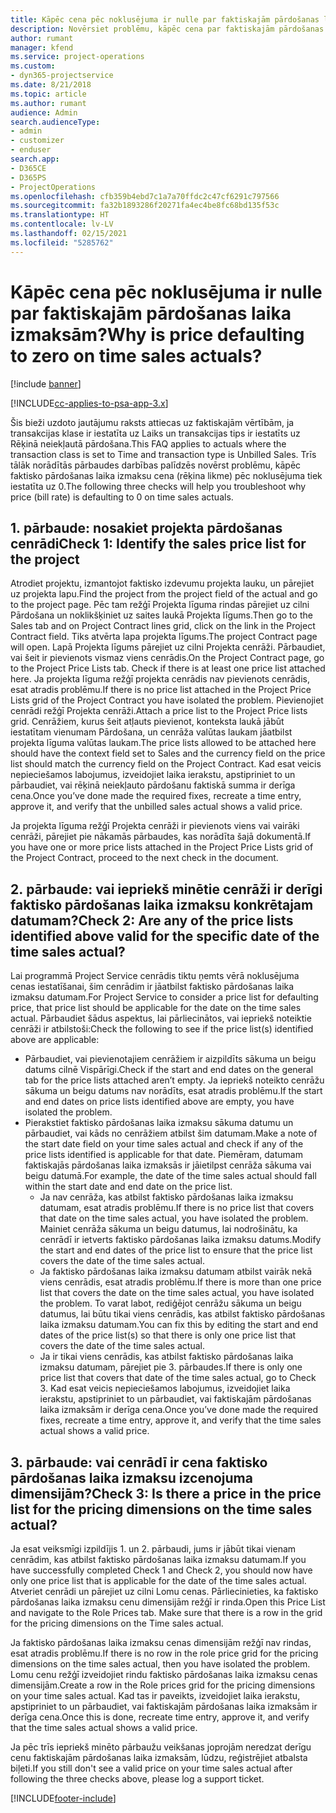 ```yaml
---
title: Kāpēc cena pēc noklusējuma ir nulle par faktiskajām pārdošanas laika izmaksām?
description: Novērsiet problēmu, kāpēc cena par faktiskajām pārdošanas laika izmaksām tiek pēc noklusējuma iestatīta uz 0.
author: rumant
manager: kfend
ms.service: project-operations
ms.custom:
- dyn365-projectservice
ms.date: 8/21/2018
ms.topic: article
ms.author: rumant
audience: Admin
search.audienceType:
- admin
- customizer
- enduser
search.app:
- D365CE
- D365PS
- ProjectOperations
ms.openlocfilehash: cfb359b4ebd7c1a7a70ffdc2c47cf6291c797566
ms.sourcegitcommit: fa32b1893286f20271fa4ec4be8fc68bd135f53c
ms.translationtype: HT
ms.contentlocale: lv-LV
ms.lasthandoff: 02/15/2021
ms.locfileid: "5285762"
---
```

# <a name="why-is-price-defaulting-to-zero-on-time-sales-actuals"></a><span data-ttu-id="5349e-103">Kāpēc cena pēc noklusējuma ir nulle par faktiskajām pārdošanas laika izmaksām?</span><span class="sxs-lookup"><span data-stu-id="5349e-103">Why is price defaulting to zero on time sales actuals?</span></span>

[!include [banner](../includes/psa-now-project-operations.md)]

[!INCLUDE[cc-applies-to-psa-app-3.x](../includes/cc-applies-to-psa-app-3x.md)]

<span data-ttu-id="5349e-104">Šis bieži uzdoto jautājumu raksts attiecas uz faktiskajām vērtībām, ja transakcijas klase ir iestatīta uz Laiks un transakcijas tips ir iestatīts uz Rēķinā neiekļautā pārdošana.</span><span class="sxs-lookup"><span data-stu-id="5349e-104">This FAQ applies to actuals where the transaction class is set to Time and transaction type is Unbilled Sales.</span></span> <span data-ttu-id="5349e-105">Trīs tālāk norādītās pārbaudes darbības palīdzēs novērst problēmu, kāpēc faktisko pārdošanas laika izmaksu cena (rēķina likme) pēc noklusējuma tiek iestatīta uz 0.</span><span class="sxs-lookup"><span data-stu-id="5349e-105">The following three checks will help you troubleshoot why price (bill rate) is defaulting to 0 on time sales actuals.</span></span>

## <a name="check-1-identify-the-sales-price-list-for-the-project"></a><span data-ttu-id="5349e-106">1. pārbaude: nosakiet projekta pārdošanas cenrādi</span><span class="sxs-lookup"><span data-stu-id="5349e-106">Check 1: Identify the sales price list for the project</span></span>

<span data-ttu-id="5349e-107">Atrodiet projektu, izmantojot faktisko izdevumu projekta lauku, un pārejiet uz projekta lapu.</span><span class="sxs-lookup"><span data-stu-id="5349e-107">Find the project from the project field of the actual and go to the project page.</span></span> <span data-ttu-id="5349e-108">Pēc tam režģī Projekta līguma rindas pārejiet uz cilni Pārdošana un noklikšķiniet uz saites laukā Projekta līgums.</span><span class="sxs-lookup"><span data-stu-id="5349e-108">Then go to the Sales tab and on Project Contract lines grid, click on the link in the Project Contract field.</span></span> <span data-ttu-id="5349e-109">Tiks atvērta lapa projekta līgums.</span><span class="sxs-lookup"><span data-stu-id="5349e-109">The project Contract page will open.</span></span> <span data-ttu-id="5349e-110">Lapā Projekta līgums pārejiet uz cilni Projekta cenrāži. Pārbaudiet, vai šeit ir pievienots vismaz viens cenrādis.</span><span class="sxs-lookup"><span data-stu-id="5349e-110">On the Project Contract page, go to the Project Price Lists tab. Check if there is at least one price list attached here.</span></span> <span data-ttu-id="5349e-111">Ja projekta līguma režģī projekta cenrādis nav pievienots cenrādis, esat atradis problēmu.</span><span class="sxs-lookup"><span data-stu-id="5349e-111">If there is no price list attached in the Project Price Lists grid of the Project Contract you have isolated the problem.</span></span> <span data-ttu-id="5349e-112">Pievienojiet cenrādi režģī Projekta cenrāži.</span><span class="sxs-lookup"><span data-stu-id="5349e-112">Attach a price list to the Project Price lists grid.</span></span> <span data-ttu-id="5349e-113">Cenrāžiem, kurus šeit atļauts pievienot, konteksta laukā jābūt iestatītam vienumam Pārdošana, un cenrāža valūtas laukam jāatbilst projekta līguma valūtas laukam.</span><span class="sxs-lookup"><span data-stu-id="5349e-113">The price lists allowed to be attached here should have the context field set to Sales and the currency field on the price list should match the currency field on the Project Contract.</span></span> <span data-ttu-id="5349e-114">Kad esat veicis nepieciešamos labojumus, izveidojiet laika ierakstu, apstipriniet to un pārbaudiet, vai rēķinā neiekļauto pārdošanu faktiskā summa ir derīga cena.</span><span class="sxs-lookup"><span data-stu-id="5349e-114">Once you’ve done made the required fixes, recreate a time entry, approve it, and verify that the unbilled sales actual shows a valid price.</span></span> 

<span data-ttu-id="5349e-115">Ja projekta līguma režģī Projekta cenrāži ir pievienots viens vai vairāki cenrāži, pārejiet pie nākamās pārbaudes, kas norādīta šajā dokumentā.</span><span class="sxs-lookup"><span data-stu-id="5349e-115">If you have one or more price lists attached in the Project Price Lists grid of the Project Contract, proceed to the next check in the document.</span></span>

## <a name="check-2-are-any-of-the-price-lists-identified-above-valid-for-the-specific-date-of-the-time-sales-actual"></a><span data-ttu-id="5349e-116">2. pārbaude: vai iepriekš minētie cenrāži ir derīgi faktisko pārdošanas laika izmaksu konkrētajam datumam?</span><span class="sxs-lookup"><span data-stu-id="5349e-116">Check 2: Are any of the price lists identified above valid for the specific date of the time sales actual?</span></span>

<span data-ttu-id="5349e-117">Lai programmā Project Service cenrādis tiktu ņemts vērā noklusējuma cenas iestatīšanai, šim cenrādim ir jāatbilst faktisko pārdošanas laika izmaksu datumam.</span><span class="sxs-lookup"><span data-stu-id="5349e-117">For Project Service to consider a price list for defaulting price, that price list should be applicable for the date on the time sales actual.</span></span> <span data-ttu-id="5349e-118">Pārbaudiet šādus aspektus, lai pārliecinātos, vai iepriekš noteiktie cenrāži ir atbilstoši:</span><span class="sxs-lookup"><span data-stu-id="5349e-118">Check the following to see if the price list(s) identified above are applicable:</span></span>
- <span data-ttu-id="5349e-119">Pārbaudiet, vai pievienotajiem cenrāžiem ir aizpildīts sākuma un beigu datums cilnē Vispārīgi.</span><span class="sxs-lookup"><span data-stu-id="5349e-119">Check if the start and end dates on the general tab for the price lists attached aren’t empty.</span></span> <span data-ttu-id="5349e-120">Ja iepriekš noteikto cenrāžu sākuma un beigu datums nav norādīts, esat atradis problēmu.</span><span class="sxs-lookup"><span data-stu-id="5349e-120">If the start and end dates on price lists identified above are empty, you have isolated the problem.</span></span> 
- <span data-ttu-id="5349e-121">Pierakstiet faktisko pārdošanas laika izmaksu sākuma datumu un pārbaudiet, vai kāds no cenrāžiem atbilst šim datumam.</span><span class="sxs-lookup"><span data-stu-id="5349e-121">Make a note of the start date field on your time sales actual and check if any of the price lists identified is applicable for that date.</span></span> <span data-ttu-id="5349e-122">Piemēram, datumam faktiskajās pārdošanas laika izmaksās ir jāietilpst cenrāža sākuma vai beigu datumā.</span><span class="sxs-lookup"><span data-stu-id="5349e-122">For example, the date of the time sales actual should fall within the start date and end date on the price list.</span></span> 
    - <span data-ttu-id="5349e-123">Ja nav cenrāža, kas atbilst faktisko pārdošanas laika izmaksu datumam, esat atradis problēmu.</span><span class="sxs-lookup"><span data-stu-id="5349e-123">If there is no price list that covers that date on the time sales actual, you have isolated the problem.</span></span> <span data-ttu-id="5349e-124">Mainiet cenrāža sākuma un beigu datumus, lai nodrošinātu, ka cenrādī ir ietverts faktisko pārdošanas laika izmaksu datums.</span><span class="sxs-lookup"><span data-stu-id="5349e-124">Modify the start and end dates of the price list to ensure that the price list covers the date of the time sales actual.</span></span> 
    - <span data-ttu-id="5349e-125">Ja faktisko pārdošanas laika izmaksu datumam atbilst vairāk nekā viens cenrādis, esat atradis problēmu.</span><span class="sxs-lookup"><span data-stu-id="5349e-125">If there is more than one price list that covers the date on the time sales actual, you have isolated the problem.</span></span> <span data-ttu-id="5349e-126">To varat labot, rediģējot cenrāžu sākuma un beigu datumus, lai būtu tikai viens cenrādis, kas atbilst faktisko pārdošanas laika izmaksu datumam.</span><span class="sxs-lookup"><span data-stu-id="5349e-126">You can fix this by editing the start and end dates of the price list(s) so that there is only one price list that covers the date of the time sales actual.</span></span> 
    - <span data-ttu-id="5349e-127">Ja ir tikai viens cenrādis, kas atbilst faktisko pārdošanas laika izmaksu datumam, pārejiet pie 3. pārbaudes.</span><span class="sxs-lookup"><span data-stu-id="5349e-127">If there is only one price list that covers that date of the time sales actual, go to Check 3.</span></span>
<span data-ttu-id="5349e-128">Kad esat veicis nepieciešamos labojumus, izveidojiet laika ierakstu, apstipriniet to un pārbaudiet, vai faktiskajām pārdošanas laika izmaksām ir derīga cena.</span><span class="sxs-lookup"><span data-stu-id="5349e-128">Once you’ve done made the required fixes, recreate a time entry, approve it, and verify that the time sales actual shows a valid price.</span></span>

## <a name="check-3-is-there-a-price-in-the-price-list-for-the-pricing-dimensions-on-the-time-sales-actual"></a><span data-ttu-id="5349e-129">3. pārbaude: vai cenrādī ir cena faktisko pārdošanas laika izmaksu izcenojuma dimensijām?</span><span class="sxs-lookup"><span data-stu-id="5349e-129">Check 3: Is there a price in the price list for the pricing dimensions on the time sales actual?</span></span>

<span data-ttu-id="5349e-130">Ja esat veiksmīgi izpildījis 1. un 2. pārbaudi, jums ir jābūt tikai vienam cenrādim, kas atbilst faktisko pārdošanas laika izmaksu datumam.</span><span class="sxs-lookup"><span data-stu-id="5349e-130">If you have successfully completed Check 1 and Check 2, you should now have only one price list that is applicable for the date of the time sales actual.</span></span> <span data-ttu-id="5349e-131">Atveriet cenrādi un pārejiet uz cilni Lomu cenas. Pārliecinieties, ka faktisko pārdošanas laika izmaksu cenu dimensijām režģī ir rinda.</span><span class="sxs-lookup"><span data-stu-id="5349e-131">Open this Price List and navigate to the Role Prices tab. Make sure that there is a row in the grid for the pricing dimensions on the Time sales actual.</span></span>

<span data-ttu-id="5349e-132">Ja faktisko pārdošanas laika izmaksu cenas dimensijām režģī nav rindas, esat atradis problēmu.</span><span class="sxs-lookup"><span data-stu-id="5349e-132">If there is no row in the role price grid for the pricing dimensions on the time sales actual, then you have isolated the problem.</span></span> <span data-ttu-id="5349e-133">Lomu cenu režģī izveidojiet rindu faktisko pārdošanas laika izmaksu cenas dimensijām.</span><span class="sxs-lookup"><span data-stu-id="5349e-133">Create a row in the Role prices grid for the pricing dimensions on your time sales actual.</span></span> <span data-ttu-id="5349e-134">Kad tas ir paveikts, izveidojiet laika ierakstu, apstipriniet to un pārbaudiet, vai faktiskajām pārdošanas laika izmaksām ir derīga cena.</span><span class="sxs-lookup"><span data-stu-id="5349e-134">Once this is done, recreate time entry, approve it, and verify that the time sales actual shows a valid price.</span></span>

<span data-ttu-id="5349e-135">Ja pēc trīs iepriekš minēto pārbaužu veikšanas joprojām neredzat derīgu cenu faktiskajām pārdošanas laika izmaksām, lūdzu, reģistrējiet atbalsta biļeti.</span><span class="sxs-lookup"><span data-stu-id="5349e-135">If you still don't see a valid price on your time sales actual after following the three checks above, please log a support ticket.</span></span> 



[!INCLUDE[footer-include](../includes/footer-banner.md)]
